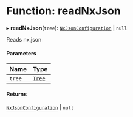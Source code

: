 # Function: readNxJson

▸ **readNxJson**(`tree`): [`NxJsonConfiguration`](/reference/core-api/devkit/documents/NxJsonConfiguration) \| `null`

Reads nx.json

#### Parameters

| Name   | Type                                                |
| :----- | :-------------------------------------------------- |
| `tree` | [`Tree`](/reference/core-api/devkit/documents/Tree) |

#### Returns

[`NxJsonConfiguration`](/reference/core-api/devkit/documents/NxJsonConfiguration) \| `null`
